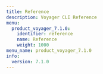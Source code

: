 ```yaml
---
title: Reference
description: Voyager CLI Reference
menu:
  product_voyager_7.1.0:
    identifier: reference
    name: Reference
    weight: 1000
menu_name: product_voyager_7.1.0
info:
  version: 7.1.0
---
```


